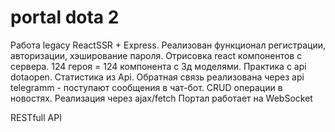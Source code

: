 # portal dota 2

Работа legacy ReactSSR + Express.
Реализован функционал регистрации, авторизации, хэширование пароля.
Отрисовка react компонентов с сервера. 124 героя = 124 компонента с 3д моделями.
Практика с api dotaopen. Статистика из Api.
Обратная связь реализована через api telegramm - поступают сообщения в чат-бот.
CRUD операции в новостях. Реализация через ajax/fetch
Портал работает на WebSocket

RESTfull API
